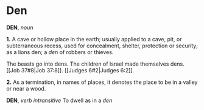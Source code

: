 # Den

**DEN**, _noun_

**1.** A cave or hollow place in the earth; usually applied to a cave, pit, or subterraneous recess, used for concealment, shelter, protection or security; as a lions den; a _den_ of robbers or thieves.

The beasts go into dens. The children of Israel made themselves dens. [[Job 37#8|Job 37:8]]. [[Judges 6#2|Judges 6:2]].

**2.** As a termination, in names of places, it denotes the place to be in a valley or near a wood.

**DEN**, _verb intransitive_ To dwell as in a _den_